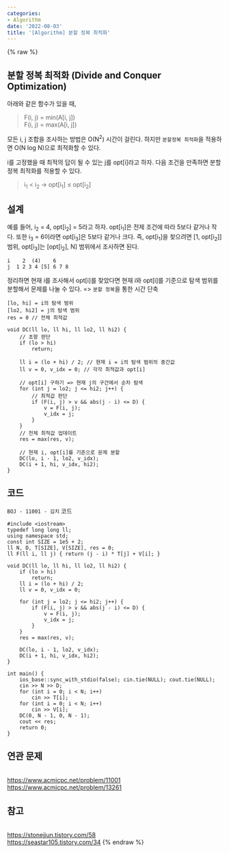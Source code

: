 ```yaml
---
categories:
- Algorithm
date: '2022-08-03'
title: '[Algorithm] 분할 정복 최적화'
---
```


{% raw %}
## 분할 정복 최적화 (Divide and Conquer Optimization)
아래와 같은 함수가 있을 때,
> F(i, j) = min(A[i, j])<br>
> F(i, j) = max(A[i, j])<br>

모든 i, j 조합을 조사하는 방법은 O(N<sup>2</sup>) 시간이 걸린다. 하지만 `분할정복 최적화`을 적용하면 O(N log N)으로 최적화할 수 있다.

i를 고정했을 때 최적의 답이 될 수 있는 j를 opt[i]라고 하자. 다음 조건을 만족하면 분할정복 최적화를 적용할 수 있다.
> i<sub>1</sub> < i<sub>2</sub> → opt[i<sub>1</sub>] ≤ opt[i<sub>2</sub>]<br>

## 설계
예를 들어, i<sub>2</sub> = 4, opt[i<sub>2</sub>] = 5라고 하자. opt[i<sub>1</sub>]은 전제 조건에 따라 5보다 같거나 작다. 또한 i<sub>3</sub> = 6이라면 opt[i<sub>3</sub>]은 5보다 같거나 크다. 즉, opt[i<sub>1</sub>]을 찾으려면 [1, opt[i<sub>2</sub>]] 범위, opt[i<sub>3</sub>]는 [opt[i<sub>2</sub>], N] 범위에서 조사하면 된다.
```
i    2  (4)    6
j  1 2 3 4 [5] 6 7 8
```
정리하면 현재 i를 조사해서 opt[i]를 찾았다면 현재 i와 opt[i]를 기준으로 탐색 범위를 분할해서 문제를 나눌 수 있다. => `분할 정복`을 통한 시간 단축

```
[lo, hi] = i의 탐색 범위
[lo2, hi2] = j의 탐색 범위
res = 0 // 전체 최적값

void DC(ll lo, ll hi, ll lo2, ll hi2) {
	// 초항 판단
	if (lo > hi)
		return;

	ll i = (lo + hi) / 2; // 현재 i = i의 탐색 범위의 중간값
	ll v = 0, v_idx = 0; // 각각 최적값과 opt[i]

	// opt[i] 구하기 => 현재 j의 구간에서 순차 탐색
	for (int j = lo2; j <= hi2; j++) {
		// 최적값 판단
		if (F(i, j) > v && abs(j - i) <= D) {
			v = F(i, j);
			v_idx = j;
		}
	}
	// 전체 최적값 업데이트
	res = max(res, v);

	// 현재 i, opt[i]를 기준으로 문제 분할
	DC(lo, i - 1, lo2, v_idx);
	DC(i + 1, hi, v_idx, hi2);
}
```

## 코드
`BOJ - 11001 - 김치` 코드
```
#include <iostream>
typedef long long ll;
using namespace std;
const int SIZE = 1e5 + 2;
ll N, D, T[SIZE], V[SIZE], res = 0;
ll F(ll i, ll j) { return (j - i) * T[j] + V[i]; }

void DC(ll lo, ll hi, ll lo2, ll hi2) {
	if (lo > hi)
		return;
	ll i = (lo + hi) / 2;
	ll v = 0, v_idx = 0;

	for (int j = lo2; j <= hi2; j++) {
		if (F(i, j) > v && abs(j - i) <= D) {
			v = F(i, j);
			v_idx = j;
		}
	}
	res = max(res, v);

	DC(lo, i - 1, lo2, v_idx);
	DC(i + 1, hi, v_idx, hi2);
}

int main() {
	ios_base::sync_with_stdio(false); cin.tie(NULL); cout.tie(NULL);
	cin >> N >> D;
	for (int i = 0; i < N; i++)
		cin >> T[i];
	for (int i = 0; i < N; i++)
		cin >> V[i];
	DC(0, N - 1, 0, N - 1);
	cout << res;
	return 0;
}
```

## 연관 문제
<br>https://www.acmicpc.net/problem/11001
<br>https://www.acmicpc.net/problem/13261

## 참고
<br>https://stonejjun.tistory.com/58
<br>https://seastar105.tistory.com/34
{% endraw %}